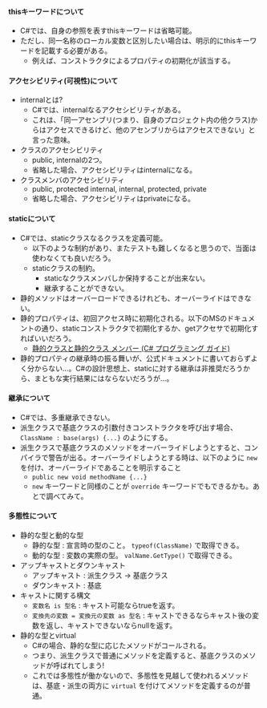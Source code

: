 ﻿#### thisキーワードについて
* C#では、自身の参照を表すthisキーワードは省略可能。
* ただし、同一名称のローカル変数と区別したい場合は、明示的にthisキーワードを記載する必要がある。
  * 例えば、コンストラクタによるプロパティの初期化が該当する。

#### アクセシビリティ(可視性)について
* internalとは?
  * C#では、internalなるアクセシビリティがある。
  * これは、「同一アセンブリ(つまり、自身のプロジェクト内の他クラス)からはアクセスできるけど、他のアセンブリからはアクセスできない」と言った意味。
* クラスのアクセシビリティ
  * public, internalの2つ。
  * 省略した場合、アクセシビリティはinternalになる。
* クラスメンバのアクセシビリティ
  * public, protected internal, internal, protected, private
  * 省略した場合、アクセシビリティはprivateになる。

#### staticについて
* C#では、staticクラスなるクラスを定義可能。
  * 以下のような制約があり、またテストも難しくなると思うので、当面は使わなくても良いだろう。
  * staticクラスの制約。
    * staticなクラスメンバしか保持することが出来ない。
    * 継承することができない。
* 静的メソッドはオーバーロードできるけれども、オーバーライドはできない。
* 静的プロパティは、初回アクセス時に初期化される。以下のMSのドキュメントの通り、staticコンストラクタで初期化するか、getアクセサで初期化すればいいだろう。
  * [静的クラスと静的クラス メンバー (C# プログラミング ガイド)](https://msdn.microsoft.com/ja-jp/library/79b3xss3.aspx#静的メンバー)
* 静的プロパティの継承時の振る舞いが、公式ドキュメントに書いておらずよく分からない...。C#の設計思想上、staticに対する継承は非推奨だろうから、まともな実行結果にはならないだろうが...。

#### 継承について
* C#では、多重継承できない。
* 派生クラスで基底クラスの引数付きコンストラクタを呼び出す場合、 `ClassName : base(args) {...}` のようにする。
* 派生クラスで基底クラスのメソッドをオーバーライドしようとすると、コンパイラで警告が出る。オーバーライドしようとする時は、以下のように `new` を付け、オーバーライドであることを明示すること
  * `public new void methodName {...}`
  * `new` キーワードと同様のことが `override` キーワードでもできるかも。あとで調べてみて。

#### 多態性について
* 静的な型と動的な型
  * 静的な型 : 宣言時の型のこと。 `typeof(ClassName)` で取得できる。
  * 動的な型 : 変数の実際の型。 `valName.GetType()` で取得できる。
* アップキャストとダウンキャスト
  * アップキャスト : 派生クラス -> 基底クラス
  * ダウンキャスト : 基底
* キャストに関する構文
  * `変数名 is 型名` : キャスト可能ならtrueを返す。
  * `変換先の変数 = 変換元の変数 as 型名` : キャストできるならキャスト後の変数を返し、キャストできないならnullを返す。
* 静的な型とvirtual
  * C#の場合、静的な型に応じたメソッドがコールされる。
  * つまり、派生クラスで普通にメソッドを定義すると、基底クラスのメソッドが呼ばれてしまう!
  * これでは多態性が働かないので、多態性を見越して使われるメソッドは、基底・派生の両方に `virtual` を付けてメソッドを定義するのが普通。


